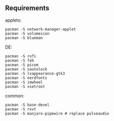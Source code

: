 ## Requirements

applets:

    pacman -S network-manager-applet 
    pacman -S volumeicon
    pacman -S blueman

DE:

    pacman -S rofi
    pacman -S feh
    pacman -S picom
    pacman -S xautolock
    pacman -S lxappearance-gtk3
    pacman -S nerdfonts
    pacman -S imwheel
    pacman -S xsetroot


common:

    pacman -S base-devel
    pacman -S rxvt
    pacman -S manjaro-pipewire # replace pulseaudio
